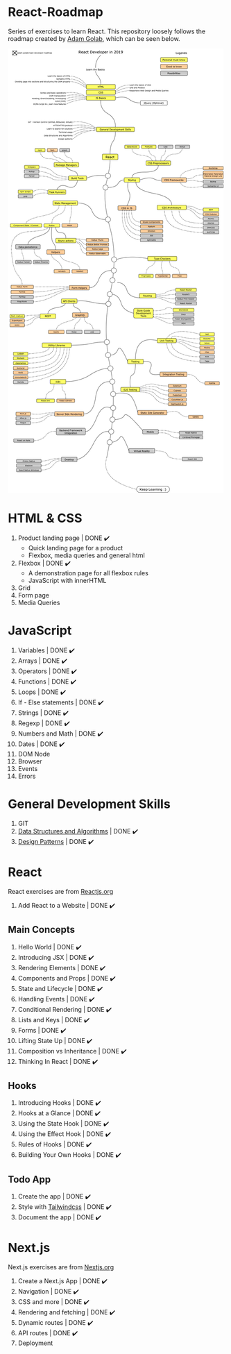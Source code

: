 # React-Roadmap
Series of exercises to learn React. This repository loosely follows the roadmap created by 
[Adam Golab](https://github.com/adam-golab/react-developer-roadmap), which can be seen below.

![Adam Golabs React Roadmap](https://github.com/adam-golab/react-developer-roadmap/blob/master/roadmap.png "React Roadmap")

# HTML & CSS
1. Product landing page | DONE :heavy_check_mark:
    - Quick landing page for a product
    - Flexbox, media queries and general html
2. Flexbox | DONE :heavy_check_mark:
    - A demonstration page for all flexbox rules
    - JavaScript with innerHTML
3. Grid
5. Form page
6. Media Queries

# JavaScript
1. Variables | DONE :heavy_check_mark:
2. Arrays | DONE :heavy_check_mark:
3. Operators | DONE :heavy_check_mark:
4. Functions | DONE :heavy_check_mark:
5. Loops | DONE :heavy_check_mark:
6. If - Else statements | DONE :heavy_check_mark:
7. Strings | DONE :heavy_check_mark:
8. Regexp | DONE :heavy_check_mark:
9. Numbers and Math | DONE :heavy_check_mark:
10. Dates | DONE :heavy_check_mark:
11. DOM Node
12. Browser
13. Events
14. Errors

# General Development Skills
1. GIT
2. [Data Structures and Algorithms](https://github.com/Mahamurahti/DataStructures-Algorithms-Exercises) | DONE :heavy_check_mark:
3. [Design Patterns](https://github.com/Mahamurahti/DesignPattern-Exercises) | DONE :heavy_check_mark:

# React
React exercises are from [Reactjs.org](https://reactjs.org/docs/getting-started.html)
1. Add React to a Website | DONE :heavy_check_mark:

## Main Concepts
1. Hello World | DONE :heavy_check_mark:
2. Introducing JSX | DONE :heavy_check_mark:
3. Rendering Elements | DONE :heavy_check_mark:
4. Components and Props | DONE :heavy_check_mark:
5. State and Lifecycle | DONE :heavy_check_mark:
6. Handling Events | DONE :heavy_check_mark:
7. Conditional Rendering | DONE :heavy_check_mark:
8. Lists and Keys | DONE :heavy_check_mark:
9. Forms | DONE :heavy_check_mark:
10. Lifting State Up | DONE :heavy_check_mark:
11. Composition vs Inheritance | DONE :heavy_check_mark:
12. Thinking In React | DONE :heavy_check_mark:

## Hooks
1. Introducing Hooks | DONE :heavy_check_mark:
2. Hooks at a Glance | DONE :heavy_check_mark:
3. Using the State Hook | DONE :heavy_check_mark:
4. Using the Effect Hook | DONE :heavy_check_mark:
5. Rules of Hooks | DONE :heavy_check_mark:
6. Building Your Own Hooks | DONE :heavy_check_mark:

## Todo App
1. Create the app | DONE :heavy_check_mark:
2. Style with [Tailwindcss](https://tailwindcss.com/docs/guides/create-react-app)  | DONE :heavy_check_mark:
3. Document the app | DONE :heavy_check_mark:

# Next.js
Next.js exercises are from [Nextjs.org](https://nextjs.org/learn/basics/create-nextjs-app)
1. Create a Next.js App | DONE :heavy_check_mark:
2. Navigation | DONE :heavy_check_mark:
3. CSS and more | DONE :heavy_check_mark:
4. Rendering and fetching | DONE :heavy_check_mark:
5. Dynamic routes | DONE :heavy_check_mark:
6. API routes | DONE :heavy_check_mark:
7. Deployment